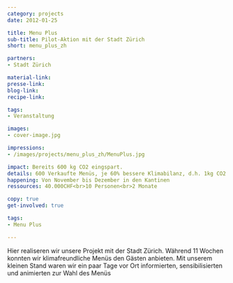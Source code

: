 ```yaml
---
category: projects
date: 2012-01-25

title: Menu Plus
sub-title: Pilot-Aktion mit der Stadt Zürich
short: menu_plus_zh

partners:
- Stadt Zürich

material-link:
presse-link:
blog-link:
recipe-link:

tags:
- Veranstaltung

images:
- cover-image.jpg

impressions:
- /images/projects/menu_plus_zh/MenuPlus.jpg

impact: Bereits 600 kg CO2 eingspart.
details: 600 Verkaufte Menüs, je 60% bessere Klimabilanz, d.h. 1kg CO2 pro Menü eingepart.
happening: Von November bis Dezember in den Kantinen
ressources: 40.000CHF<br>10 Personen<br>2 Monate

copy: true
get-involved: true

tags:
- Menu Plus

---
```


Hier realiseren wir unsere Projekt mit der Stadt Zürich. Während 11 Wochen konnten wir klimafreundliche Menüs den Gästen anbieten. Mit unserem kleinen Stand waren wir ein paar Tage vor Ort informierten, sensibilisierten und animierten zur Wahl des Menüs